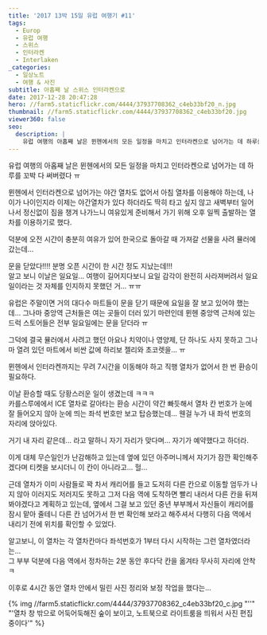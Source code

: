 ```yaml
---
title: '2017 13박 15일 유럽 여행기 ​#11'
tags:
  - Europ
  - 유럽 여행
  - 스위스
  - 인터라켄
  - Interlaken
_categories:
  - 일상노트
  - 여행 & 사진
subtitle: 아홉째 날 스위스 인터라켄으로
date: 2017-12-28 20:47:28
hero: //farm5.staticflickr.com/4444/37937708362_c4eb33bf20_n.jpg
thumbnail: //farm5.staticflickr.com/4444/37937708362_c4eb33bf20.jpg
viewer360: false
seo:
  description: |
    유럽 여행의 아홉째 날은 뮌헨에서의 모든 일정을 마치고 인터라켄으로 넘어가는 데 하루를 꼬박 다 써버렸다 ㅠ
---
```



유럽 여행의 아홉째 날은 뮌헨에서의 모든 일정을 마치고 인터라켄으로 넘어가는 데 하루를 꼬박 다
써버렸다 ㅠ

뮌헨에서 인터라켄으로 넘어가는 야간 열차도 없어서 아침 열차를 이용해야 하는데, 나이가 나이인지라
이제는 야간열차가 있다 하더라도 딱히 타고 싶지 않고 새벽부터 일어나서 정신없이 짐을 챙겨 나가느니
여유있게 준비해서 가기 위해 오후 일찍 출발하는 열차를 이용하기로 했다.

덕분에 오전 시간이 충분히 여유가 있어 한국으로 돌아갈 때 가져갈 선물을 사려 뮬러에 갔는데...

문을 닫았다!!!! 분명 오픈 시간이 한 시간 정도 지났는데!!!  <br>
알고 보니 이날은 일요일... 여행이 길어지다보니 요일 감각이 완전히 사라져버려서 일요일이라는 것
자체를 인지하지 못했던 거... ㅠㅠ

유럽은 주말이면 거의 대다수 마트들이 문을 닫기 때문에 요일을 잘 보고 있어야 했는데... 그나마
중앙역 근처들은 여는 곳들이 더러 있기 마련인데 뮌헨 중앙역 근처에 있는 드럭 스토어들은
전부 일요일에는 문을 닫더라 ㅠ

그덕에 결국 뮬러에서 사려고 했던 아요나 치약이나 영양제, 단 하나도 사지 못하고 그나마 열려 있던
마트에서 비싼 값에 하리보 젤리와 초코렛을... ㅠ

뮌헨에서 인터라켄까지는 무려 7시간을 이동해야 하고 직행 열차가 없어서 한 번 환승이 필요하다.

이날 환승할 때도 당황스러운 일이 생겼는데 ㅋㅋㅋ <br>
카를스루에에서 ICE 열차로 갈아타는 환승 시간이 약간 빠듯해서 열차 칸 번호가 눈에 잘 들어오지
않아 눈에 띄는 좌석 번호만 보고 탑승했는데... 웬걸 누가 내 좌석 번호의 자리에 앉아있다.

거기 내 자리 같은데... 라고 말하니 자기 자리가 맞다며... 자기가 예약했다고 하더라.

이게 대체 무슨일인가 난감해하고 있는데 옆에 있던 아주머니께서 자기가 잠깐 확인해주겠다며 티켓을
보시더니 이 칸이 아니라고... 헐...

근데 열차가 이미 사람들로 꽉 차서 캐리어를 들고 도저히 다른 칸으로 이동할 엄두가 나지 않아
이러지도 저러지도 못하고 그저 다음 역에 도착하면 빨리 내러서 다른 칸을 뒤져봐야겠다고 계획하고
있는데, 옆에서 그걸 보고 있던 중년 부부께서 자신들이 캐리어를 잠시 맡아 줄테니 다른 칸 넘어가서
한 번 확인해 보라고 해주셔서 다행히 다음 역에서 내리기 전에 위치를 확인할 수 있었다.

알고보니, 이 열차는 각 열차칸마다 좌석번호가 1부터 다시 시작하는 그런 열차였더라는... <br>
그 부부 덕분에 다음 역에서 정차하는 2분 동안 후다닥 칸을 옮겨타 무사히 자리에 안착 ㅋ

이후로 4시간 동안 열차 안에서 밀린 사진 정리와 보정 작업을 했다는...

<p>
  {% img //farm5.staticflickr.com/4444/37937708362_c4eb33bf20_c.jpg "''" "'열차 창 밖으로 어둑어둑해진 숲이 보이고, 노트북으로 라이트룸을 띄워서 사진 편집 중이다'" %}
</p>
